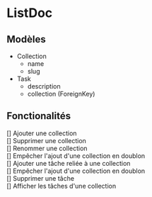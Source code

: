 # ListDoc

## Modèles

- Collection
  - name
  - slug
- Task
  - description
  - collection (ForeignKey)


## Fonctionalités
[] Ajouter une collection  
[] Supprimer une collection  
[] Renommer une collection  
[] Empêcher l'ajout d'une collection en doublon  
[] Ajouter une tâche reliée à une collection  
[] Empêcher l'ajout d'une collection en doublon  
[] Supprimer une tâche  
[] Afficher les tâches d'une collection